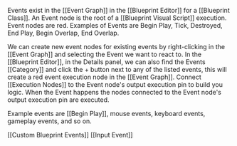 Events exist in the [[Event Graph]] in the [[Blueprint Editor]] for a [[Blueprint Class]].
An Event node is the root of a [[Blueprint Visual Script]] execution.
Event nodes are red.
Examples of Events are Begin Play, Tick, Destroyed, End Play, Begin Overlap, End Overlap.

We can create new event nodes for existing events by right-clicking in the [[Event Graph]] and selecting the Event we want to react to.
In the [[Blueprint Editor]], in the Details panel, we can also find the Events [[Category]] and click the + button next to any of the listed events, this will create a red event execution node in the [[Event Graph]].
Connect [[Execution Nodes]] to the Event node's output execution pin to build you logic.
When the Event happens the nodes connected to the Event node's output execution pin are executed.

Example events are [[Begin Play]], mouse events, keyboard events, gameplay events, and so on.

[[Custom Blueprint Events]]
[[Input Event]]